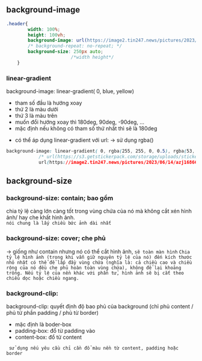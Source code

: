 ## background-image
```css
.header{
        width: 100%;
        height: 100vh;
        background-image: url(https://image2.tin247.news/pictures/2023/06/14/azj1686688230.jpg);
        /* background-repeat: no-repeat; */
        background-size: 250px auto;
                        /*width height*/
    }
```

### linear-gradient

background-image: linear-gradient( 0, blue, yellow)  
- tham số đầu là hướng xoay
- thứ 2 là màu dưới
- thứ 3 là màu trên
- muốn đổi hướng xoay thì 180deg, 90deg, -90deg, ...
- mặc định nếu không có tham số thứ nhất thì sẽ là 180deg

* có thể áp dụng linear-gradient với url: -> sử dụng rgba()
```css
background-image: linear-gradient( 0, rgba(255, 255, 0, 0.5), rgba(53, 77, 211, 0.54)),
            /* url(https://s3.getstickerpack.com/storage/uploads/sticker-pack/han-hyo-joo/sticker_10.png?aef76da60ed39ce78a5224e6f0ba9fc0&d=200x200) , */
            url(https://image2.tin247.news/pictures/2023/06/14/azj1686688230.jpg);
``` 

## background-size
### background-size: contain; bao gồm
chia tỷ lệ càng lớn càng tốt trong vùng chứa của nó mà không cắt xén hình ảnh/ hay che khất hình ảnh.  
`nói chung là lấy chiều bức ảnh dài nhất` 
### background-size: cover; che phủ
-> giống như contain nhưng nó có thể cắt hình ảnh, `sẽ toàn màn hình`
`
Chia tỷ lệ hình ảnh (trong khi vẫn giữ nguyên tỷ lệ của nó) đến kích thước nhỏ nhất có thể để lấp đầy vùng chứa (nghĩa là: cả chiều cao và chiều rộng của nó đều che phủ hoàn toàn vùng chứa), không để lại khoảng trống. Nếu tỷ lệ của nền khác với phần tử, hình ảnh sẽ bị cắt theo chiều dọc hoặc chiều ngang.
`

### background-clip:

background-clip: quyết định độ bao phủ của background (chỉ phủ content / phủ từ phần padding / phủ từ border)

- mặc định là boder-box
- padding-box: đổ từ padding vào
- content-box: đổ từ content

` sử dụng nếu yêu cầu chỉ cần đổ màu nền từ content, padding hoặc border`